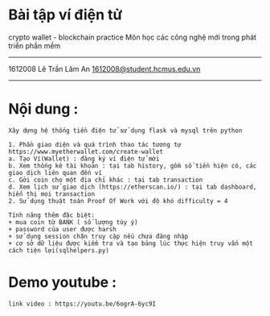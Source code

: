 # Bài tập ví điện tử
crypto wallet - blockchain practice
Môn học các công nghệ mới trong phát triển phần mềm

---------------------------------------

1612008 Lê Trần Lâm An
1612008@student.hcmus.edu.vn


---------------------------------------

# Nội dung :

	Xây dựng hệ thống tiền điện tử sử dụng flask và mysql trên python

	1. Phần giao diện và quá trình thao tác tương tự https://www.myetherwallet.com/create-wallet
	a. Tạo Ví(Wallet) : đăng ký ví điện tử mới
	b. Xem thống kê tài khoản : tại tab history, gồm số tiền hiện có, các giao dịch liên quan đến ví
	c. Gởi coin cho một địa chỉ khác : tại tab transaction
	d. Xem lịch sử giao dịch (https://etherscan.io/) : tại tab dashboard, hiển thị mọi transaction
	2. Sử dụng thuật toán Proof Of Work với độ khó difficulty = 4

	Tính năng thêm đặc biệt:
	+ mua coin từ BANK ( số lượng tùy ý)
	+ password của user được harsh
	+ sử dụng session chặn truy cập nếu chưa đăng nhập
	+ cơ sở dữ liệu được kiểm tra và tạo bảng lúc thực hiện truy vấn một cách tiện lợi(sqlhelpers.py)

# Demo youtube : 
	link video : https://youtu.be/6ogrA-6yc9I


